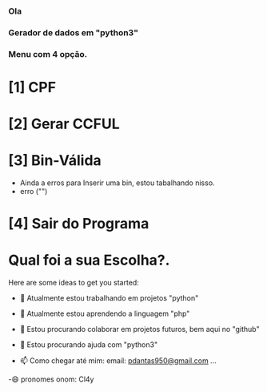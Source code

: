 ### Ola 

### Gerador de dados em "python3"  

### Menu com 4 opção.
# [1] CPF
# [2] Gerar CCFUL
# [3] Bin-Válida
 - Ainda a erros para Inserir uma bin, estou tabalhando nisso.
 - erro ("<built-in function bin>")
# [4] Sair do Programa
# Qual foi a sua Escolha?.

Here are some ideas to get you started:

- 🔭 Atualmente estou trabalhando em projetos "python"

- 🌱 Atualmente estou aprendendo a linguagem "php"

- 👯 Estou procurando colaborar em projetos futuros, bem aqui no "github"

- 🤔 Estou procurando ajuda com "python3"

- 📫 Como chegar até mim:
email: pdantas950@gmail.com ...

-😄 pronomes onom:
Cl4y
